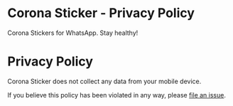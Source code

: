 Corona Sticker - Privacy Policy  
==============

Corona Stickers for WhatsApp. Stay healthy!

Privacy Policy
==============

Corona Sticker does not collect any data from your mobile device.

If you believe this policy has been violated in any way, please [file an issue](https://github.com/xopez/Corona-Stickers/issues/new/).
